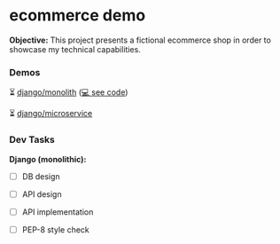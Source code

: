 # ecommerce demo


**Objective:** This project presents a fictional ecommerce shop in order to showcase my 
technical capabilities. 


### Demos

:hourglass_flowing_sand: [django/monolith](#coming-soon) 
([:computer: see code](https://github.com/julianfresco/ecommerce-demo/tree/django/monolith))

:hourglass_flowing_sand: [django/microservice](#coming-soon)


### Dev Tasks

**Django (monolithic):**

- [ ] DB design
- [ ] API design
- [ ] API implementation
- [ ] PEP-8 style check

